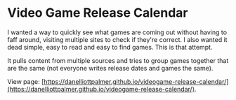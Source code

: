 # Video Game Release Calendar

I wanted a way to quickly see what games are coming out without having to faff around, visiting multiple sites to check if they're correct. I also wanted it dead simple, easy to read and easy to find games. This is that attempt.

It pulls content from multiple sources and tries to group games together that are the same (not everyone writes release dates and games the same).

View page: [https://danelliottpalmer.github.io/videogame-release-calendar/](https://danelliottpalmer.github.io/videogame-release-calendar/).